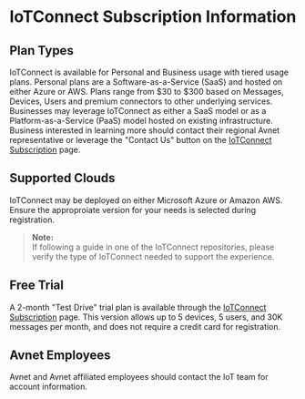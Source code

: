 # IoTConnect Subscription Information

## Plan Types  

IoTConnect is available for Personal and Business usage with tiered usage plans.  Personal plans are a Software-as-a-Service (SaaS) and hosted on either Azure or AWS.  Plans range from $30 to $300 based on Messages, Devices, Users and premium connectors to other underlying services.  Businesses may leverage IoTConnect as either a SaaS model or as a Platform-as-a-Service (PaaS) model hosted on existing infrastructure.  Business interested in learning more should contact their regional Avnet representative or leverage the "Contact Us" button on the [IoTConnect Subscription](https://subscription.iotconnect.io/subscribe) page.


## Supported Clouds  

IoTConnect may be deployed on either Microsoft Azure or Amazon AWS.  Ensure the approproiate version for your needs is selected during registration.

> **Note:**  
> If following a guide in one of the IoTConnect repositories, please verify the type of IoTConnect needed to support the experience.


## Free Trial  

A 2-month "Test Drive" trial plan is available through the [IoTConnect Subscription](https://subscription.iotconnect.io/subscribe) page.  This version allows up to 5 devices, 5 users, and 30K messages per month, and does not require a credit card for registration.


## Avnet Employees  

Avnet and Avnet affiliated employees should contact the IoT team for account information.

